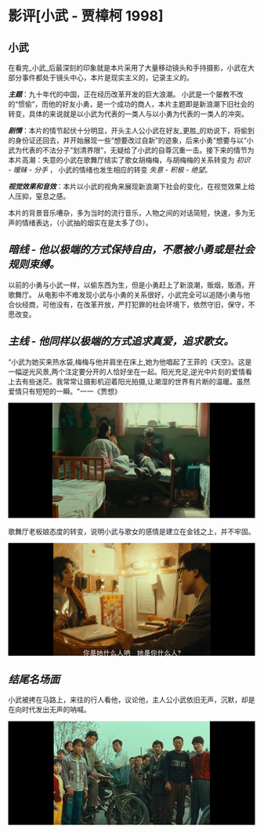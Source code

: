 # 影评[小武 - 贾樟柯 1998]

## 小武

在看完_小武_后最深刻的印象就是本片采用了大量移动镜头和手持摄影，小武在大部分事件都处于镜头中心，本片是现实主义的，记录主义的。

***主题***：九十年代的中国，正在经历改革开发的巨大浪潮。 小武是一个屡教不改的“惯偷”，而他的好友小勇，是一个成功的商人，本片主题即是新浪潮下旧社会的转变，具体的来说就是以小武为代表的一类人与以小勇为代表的一类人的冲突。

***剧情***：本片的情节起伏十分明显，开头主人公小武在好友_更胜_的劝说下，将偷到的身份证还回去，并开始展现一些“想要改过自新”的迹象，后来小勇“想要与以“小武为代表的不法分子”划清界限”，无疑给了小武的自尊沉重一击。接下来的情节为本片高潮：失意的小武在歌舞厅结实了歌女胡梅梅，与胡梅梅的关系转变为  *初识 - 暧昧 - 分手* ， 小武的情绪也发生相应的转变 *失意 - 积极 - 绝望*。

***视觉效果和音效***：本片以小武的视角来展现新浪潮下社会的变化，在视觉效果上给人压抑，窒息之感。

本片的背景音乐嘈杂，多为当时的流行音乐，人物之间的对话简短，快速，多为无声的情绪表达，（小武抽的烟实在是太多了😓）。

## ***暗线 - 他以极端的方式保持自由，不愿被小勇或是社会规则束缚。***

以前的小勇与小武一样，以偷东西为生，但是小勇赶上了新浪潮，贩烟，贩酒，开歌舞厅。
从电影中不难发现小武与小勇的关系很好，小武完全可以追随小勇与他合伙经商，可他没有，在改革开放，严打犯罪的社会环境下，依然守旧，保守，不愿改变。


## ***主线 - 他同样以极端的方式追求真爱，追求歌女。***

“小武为她买来热水袋,梅梅与他并肩坐在床上,她为他唱起了王菲的《天空》。这是一幅逆光风景,两个注定要分开的人恰好坐在一起。阳光充足,逆光中片刻的爱情看上去有些迷茫。我常常让摄影机迎着阳光拍摄,让潮湿的世界有片断的温暖。虽然爱情只有短短的一瞬。"一一《贾想》

![xiaowu1](/images/xiaowu1.png)

歌舞厅老板娘态度的转变，说明小武与歌女的感情是建立在金钱之上，并不牢固。

![xiaowu3](/images/xiaowu3.png)

## ***结尾名场面***

小武被拷在马路上，来往的行人看他，议论他，主人公小武依旧无声，沉默，却是在向时代发出无声的呐喊。

![xiaowu2](/images/xiaowu2.png)
